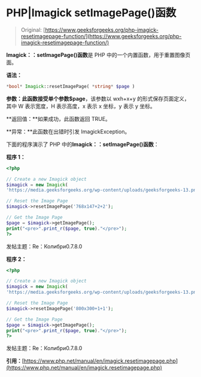# PHP|Imagick setImagePage()函数

> Original: [https://www.geeksforgeeks.org/php-imagick-resetimagepage-function/](https://www.geeksforgeeks.org/php-imagick-resetimagepage-function/)

**Imagick：：setImagePage()函数**是 PHP 中的一个内置函数，用于重置图像页面。

**语法：**

```php
*bool* Imagick::resetImagePage( *string* $page )
```

**参数：**此函数接受单个参数**$page**，该参数以 wxh+x+y 的形式保存页面定义，其中 W 表示宽度，H 表示高度，x 表示 x 坐标，y 表示 y 坐标。

**返回值：**如果成功，此函数返回 TRUE。

**异常：**此函数在出错时引发 ImagickException。

下面的程序演示了 PHP 中的**Imagick：：setImagePage()函数**：

**程序 1：**

```php
<?php

// Create a new Imagick object
$imagick = new Imagick(
'https://media.geeksforgeeks.org/wp-content/uploads/geeksforgeeks-13.png');

// Reset the Image Page
$imagick->resetImagePage('768x147+2+2');

// Get the Image Page
$page = $imagick->getImagePage();
print("<pre>".print_r($page, true)."</pre>");
?>
```

发帖主题：Re：Колибри0.7.8.0

**程序 2：**

```php
<?php

// Create a new Imagick object
$imagick = new Imagick(
'https://media.geeksforgeeks.org/wp-content/uploads/geeksforgeeks-13.png');

// Reset the Image Page
$imagick->resetImagePage('800x300+1+1');

// Get the Image Page
$page = $imagick->getImagePage();
print("<pre>".print_r($page, true)."</pre>");
?>
```

发帖主题：Re：Колибри0.7.8.0

**引用：**[https://www.php.net/manual/en/imagick.resetimagepage.php](https://www.php.net/manual/en/imagick.resetimagepage.php)